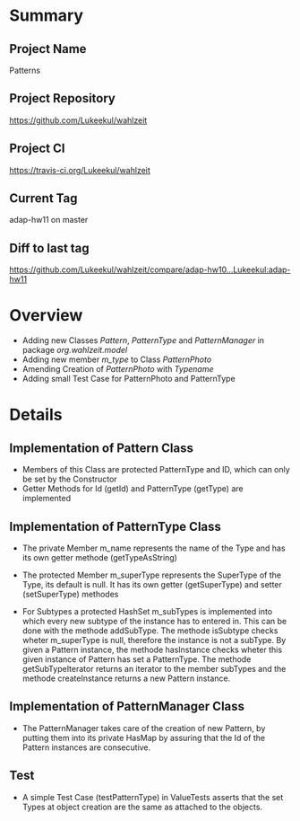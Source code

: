 # Summary
## Project Name
Patterns

## Project Repository
https://github.com/Lukeekul/wahlzeit

## Project CI
https://travis-ci.org/Lukeekul/wahlzeit

## Current Tag
adap-hw11 on master

## Diff to last tag
https://github.com/Lukeekul/wahlzeit/compare/adap-hw10...Lukeekul:adap-hw11

# Overview
* Adding new Classes *Pattern*, *PatternType* and *PatternManager* in package *org.wahlzeit.model*
* Adding new member *m_type* to Class *PatternPhoto*
* Amending Creation of *PatternPhoto* with *Typename*
* Adding small Test Case for PatternPhoto and PatternType

# Details

## Implementation of Pattern Class
* Members of this Class are protected PatternType and ID, which can only be set by the Constructor
* Getter Methods for Id (getId) and PatternType (getType) are implemented

## Implementation of PatternType Class
* The private Member m\_name represents the name of the Type and has its own getter methode (getTypeAsString)
* The protected Member m\_superType represents the SuperType of the Type, its default is null. It has its own getter (getSuperType) and setter (setSuperType) methodes

* For Subtypes a protected HashSet m\_subTypes is implemented into which every new subtype of the instance has to entered in. This can be done with the methode addSubType. The methode isSubtype checks wheter m\_superType is null, therefore the instance is not a subType. By given a Pattern instance, the methode hasInstance checks wheter this given instance of Pattern has set a PatternType. The methode getSubTypeIterator returns an iterator to the member subTypes and the methode createInstance returns a new Pattern instance.

## Implementation of PatternManager Class
* The PatternManager takes care of the creation of new Pattern, by putting them into its private HasMap by assuring that the Id of the Pattern instances are consecutive.

## Test
* A simple Test Case (testPatternType) in ValueTests asserts that the set Types at object creation are the same as  attached to the objects.

